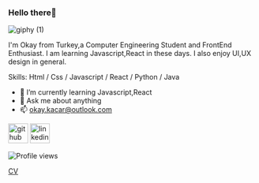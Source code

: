 ### Hello there👋  

![giphy (1)](https://user-images.githubusercontent.com/44809357/168667781-2ef2b43a-5cbe-48f4-b38b-7847ee805192.gif)


I'm Okay from Turkey,a Computer Engineering Student and FrontEnd Enthusiast. I am learning Javascript,React in these days. I also enjoy UI,UX design in general.

Skills: Html / Css / Javascript / React / Python / Java

- 🌱 I’m currently learning Javascript,React 
- 💬 Ask me about anything
- 📫 okay.kacar@outlook.com


[<img src='https://cdn.jsdelivr.net/npm/simple-icons@3.0.1/icons/github.svg' alt='github' height='40'>](https://github.com/okaykacar)  [<img src='https://cdn.jsdelivr.net/npm/simple-icons@3.0.1/icons/linkedin.svg' alt='linkedin' height='40'>](https://www.linkedin.com/in/okaykacar/)  

![Profile views](https://gpvc.arturio.dev/okaykacar) 


[CV](https://drive.google.com/file/d/1dc94Thy-7Et21st6ZDPE_tE1wtNikS6d/view?usp=sharing)



<!--
**okaykacar/okaykacar** is a ✨ _special_ ✨ repository because its `README.md` (this file) appears on your GitHub profile.

Here are some ideas to get you started:

- 🔭 I’m currently working on ...
- 🌱 I’m currently learning ...
- 👯 I’m looking to collaborate on ...
- 🤔 I’m looking for help with ...
- 💬 Ask me about ...
- 📫 How to reach me: ...
- 😄 Pronouns: ...
- ⚡ Fun fact: ...
-->
